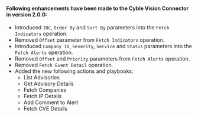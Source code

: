 #### Following enhancements have been made to the Cyble Vision Connector in version 2.0.0:

- Introduced `IOC`, `Order By` and `Sort By` parameters into the `Fetch Indicators` operation.
- Removed `Offset` parameter from `Fetch Indicators` operation.
- Introduced `Company ID`, `Severity`, `Service` and `Status` parameters into the `Fetch Alerts` operation.
- Removed `Offset` and `Priority` parameters from `Fetch Alerts` operation.
- Removed `Fetch Event Detail` operation.
- Added the new following actions and playbooks:
   - List Advisories
   - Get Advisory Details
   - Fetch Companies
   - Fetch IP Details
   - Add Comment to Alert
   - Fetch CVE Details